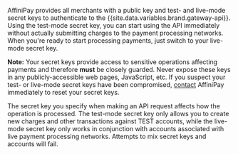 AffiniPay provides all merchants with a public key and test- and live-mode secret keys to authenticate to the {{site.data.variables.brand.gateway-api}}. Using the test-mode secret key, you can start using the API immediately without actually submitting charges to the payment processing networks. When you're ready to start processing payments, just switch to your live-mode secret key.

<span class="panel-note"><b>Note:</b> Your secret keys provide access to sensitive operations affecting payments and therefore **must** be closely guarded. Never expose these keys in any publicly-accessible web pages, JavaScript, etc. If you suspect your test- or live-mode secret keys have been compromised, <a href="https://affinipay.com/support/" target="&#95;blank">contact</a> AffiniPay immediately to reset your secret keys.

The secret key you specify when making an API request affects how the operation is processed. The test-mode secret key only allows you to create new charges and other transactions against <span class="code-green">TEST</span> accounts, while the live-mode secret key only works in conjunction with accounts associated with live payment processing networks. Attempts to mix secret keys and accounts will fail.
